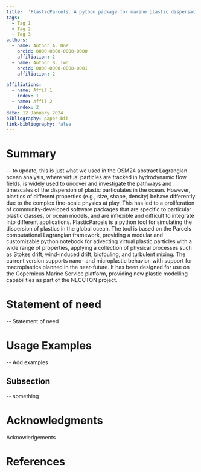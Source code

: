 ```yaml
---
title:  'PlasticParcels: A python package for marine plastic dispersal simulations using Parcels'
tags:
  - Tag 1
  - Tag 2
  - Tag 3
authors:
  - name: Author A. One
    orcid: 0000-0000-0000-0000
    affiliation: 1
  - name: Author B. Two
    orcid: 0000-0000-0000-0001
    affiliation: 2

affiliations:
  - name: Affil 1
    index: 1
  - name: Affil 2
    index: 2
date: 12 January 2024
bibliography: paper.bib
link-bibliography: false
---
```


# Summary
-- to update, this is just what we used in the OSM24 abstract
Lagrangian ocean analysis, where virtual particles are tracked in hydrodynamic flow fields, is widely used to uncover and investigate the pathways and timescales of the dispersion of plastic particulates in the ocean. However, plastics of different properties (e.g., size, shape, density) behave differently due to the complex fine-scale physics at play. This has led to a proliferation of community-developed software packages that are specific to particular plastic classes, or ocean models, and are inflexible and difficult to integrate into different applications. PlasticParcels is a python tool for simulating the dispersion of plastics in the global ocean. The tool is based on the Parcels computational Lagrangian framework, providing a modular and customizable python notebook for advecting virtual plastic particles with a wide range of properties, applying a collection of physical processes such as Stokes drift, wind-induced drift, biofouling, and turbulent mixing. The current version supports nano- and microplastic behavior, with support for macroplastics planned in the near-future.  It has been designed for use on the Copernicus Marine Service platform, providing new plastic modelling capabilities as part of the NECCTON project.


# Statement of need

-- Statement of need

# Usage Examples

-- Add examples

## Subsection
-- something

# Acknowledgments

Acknowledgements

# References